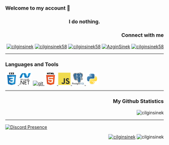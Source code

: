 ### Welcome to my account 👋

<!--
**CilginSinek/CilginSinek** is a ✨ _special_ ✨ repository because its `README.md` (this file) appears on your GitHub profile.

Here are some ideas to get you started:

- 🔭 I’m currently working on ...
- 🌱 I’m currently learning ...
- 👯 I’m looking to collaborate on ...
- 🤔 I’m looking for help with ...
- 💬 Ask me about ...
- 📫 How to reach me: ...
- 😄 Pronouns: ...
- ⚡ Fun fact: ...
-->


<h3 align="center">I do nothing.</h3>



<h3 align="right">Connect with me</h3>
<p align="right">
<a href="https://twitter.com/cilginsinek" target="blank"><img align="center" src="https://raw.githubusercontent.com/rahuldkjain/github-profile-readme-generator/master/src/images/icons/Social/twitter.svg" alt="cilginsinek" height="30" width="40" /></a>
<a href="https://www.hackerrank.com/cilginsinek58" target="blank"><img align="center" src="https://raw.githubusercontent.com/rahuldkjain/github-profile-readme-generator/master/src/images/icons/Social/hackerrank.svg" alt="cilginsinek58" height="30" width="40" /></a>
<a href="https://discord.com/users/348248269786316803" target="blank"><img align="center" src="https://raw.githubusercontent.com/CilginSinek/HTML-Patika/master/%C4%B0mages/discord-icon.png" alt="cilginsinek58" height="40" width="40" /></a>
<a href="https://steamcommunity.com/id/CilginSinek/" target="blank"><img align="center" src="https://raw.githubusercontent.com/CilginSinek/HTML-Patika/master/%C4%B0mages/Steam_icon_logo.png" alt="AzginSinek" height="30" width"40" /></a>
<a href="mailto:cilginsinek58@gmail.com" target="blank"><img align="center" src="https://upload.wikimedia.org/wikipedia/commons/thumb/7/7e/Gmail_icon_%282020%29.svg/1024px-Gmail_icon_%282020%29.svg.png" alt="cilginsinek58" height="30" width="40" /></a>



</p>

<hr />

<h3 align="left">Languages and Tools</h3>
<p align="left"> <a href="https://www.w3schools.com/css/" target="_blank" rel="noreferrer"> <img src="https://raw.githubusercontent.com/devicons/devicon/master/icons/css3/css3-original-wordmark.svg" alt="css3" width="40" height="40"/> </a> <img src="https://raw.githubusercontent.com/devicons/devicon/master/icons/dot-net/dot-net-original-wordmark.svg" alt="dotnet" width="40" height="40"/> </a> <a href="https://git-scm.com/" target="_blank" rel="noreferrer"> <img src="https://www.vectorlogo.zone/logos/git-scm/git-scm-icon.svg" alt="git" width="40" height="40"/> </a> <a href="https://www.w3.org/html/" target="_blank" rel="noreferrer"> <img src="https://raw.githubusercontent.com/devicons/devicon/master/icons/html5/html5-original-wordmark.svg" alt="html5" width="40" height="40"/> </a> <a href="https://developer.mozilla.org/en-US/docs/Web/JavaScript" target="_blank" rel="noreferrer"> <img src="https://raw.githubusercontent.com/devicons/devicon/master/icons/javascript/javascript-original.svg" alt="javascript" width="40" height="40"/> </a> <a href="https://www.postgresql.org" target="_blank" rel="noreferrer"> <img src="https://raw.githubusercontent.com/devicons/devicon/master/icons/postgresql/postgresql-original-wordmark.svg" alt="postgresql" width="40" height="40"/> </a> <a href="https://www.python.org" target="_blank" rel="noreferrer"> <img src="https://raw.githubusercontent.com/devicons/devicon/master/icons/python/python-original.svg" alt="python" width="40" height="40"/> </a> </p>

<hr />

<h3 align="right">My Github Statistics</h3>

<p align="right">&nbsp;<img align="center" src="https://github-readme-stats.vercel.app/api?username=cilginsinek&show_icons=true&theme=tokyonight&locale=en" alt="cilginsinek" /></p>

<hr />


[![Discord Presence](https://lanyard.cnrad.dev/api/348248269786316803)](https://discord.com/users/348248269786316803)


<p align="right"> <a href="https://twitter.com/cilginsinek" target="blank"><img src="https://img.shields.io/twitter/follow/cilginsinek?logo=twitter&style=for-the-badge" alt="cilginsinek" /></a>  <img src="https://komarev.com/ghpvc/?username=cilginsinek&label=Profile%20views&color=0e75b6&style=flat" alt="cilginsinek" /> </p>



